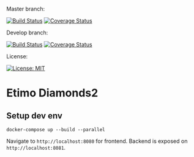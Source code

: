 Master branch:

[![Build Status](https://travis-ci.com/Etimo/diamonds2.svg?branch=master)](https://travis-ci.com/Etimo/diamonds2)
[![Coverage Status](https://coveralls.io/repos/github/Etimo/diamonds2/badge.svg?branch=master)](https://coveralls.io/github/Etimo/diamonds2?branch=master)

Develop branch:

[![Build Status](https://travis-ci.com/Etimo/diamonds2.svg?branch=develop)](https://travis-ci.com/Etimo/diamonds2)
[![Coverage Status](https://coveralls.io/repos/github/Etimo/diamonds2/badge.svg?branch=develop)](https://coveralls.io/github/Etimo/diamonds2?branch=develop)

License:

[![License: MIT](https://img.shields.io/badge/License-MIT-yellow.svg)](https://opensource.org/licenses/MIT)

# Etimo Diamonds2

## Setup dev env

```
docker-compose up --build --parallel
```

Navigate to `http://localhost:8080` for frontend. Backend is exposed on `http://localhost:8081`.
